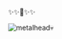 ✨✨🌝✨✨

![metalhead💀](https://github.com/pibelanzallamas/metalhead/assets/108550263/40021d73-36e0-4e91-830a-df3769b590f2)

